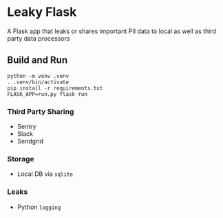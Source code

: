 # Leaky Flask

A Flask app that leaks or shares important PII data to local as well as third party data processors

## Build and Run

```
python -m venv .venv
. .venv/bin/activate
pip install -r requirements.txt
FLASK_APP=run.py flask run
```

### Third Party Sharing
 - Sentry
 - Slack
 - Sendgrid

### Storage
 - Local DB via `sqlite`

### Leaks
 - Python `logging`

